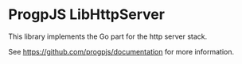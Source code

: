 # ProgpJS LibHttpServer

This library implements the Go part for the http server stack.  

See https://github.com/progpjs/documentation for more information.